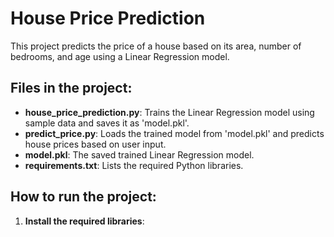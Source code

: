 # House Price Prediction

This project predicts the price of a house based on its area, number of bedrooms, and age using a Linear Regression model.

## Files in the project:

- **house_price_prediction.py**: Trains the Linear Regression model using sample data and saves it as 'model.pkl'.
- **predict_price.py**: Loads the trained model from 'model.pkl' and predicts house prices based on user input.
- **model.pkl**: The saved trained Linear Regression model.
- **requirements.txt**: Lists the required Python libraries.

## How to run the project:

1. **Install the required libraries**:

